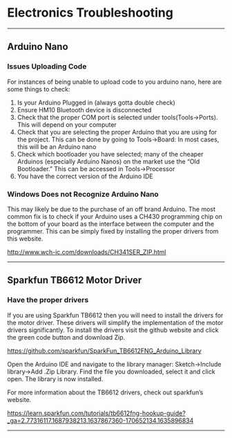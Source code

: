 # Electronics Troubleshooting
---

## Arduino Nano

### Issues Uploading Code

For instances of being unable to upload code to you arduino nano, here are some things to check:

1. Is your Arduino Plugged in (always gotta double check)
2. Ensure HM10 Bluetooth device is disconnected
3. Check that the proper COM port is selected under tools(Tools->Ports). This will depend on your computer
4. Check that you are selecting the proper Arduino that you are using for the project. This can be done by going to Tools->Board: In most cases, this will be an Arduino nano
5. Check which bootloader you have selected; many of the cheaper Arduinos (especially Arduino Nanos) on the market use the “Old Bootloader.” This can be accessed in Tools->Processor
6. You have the correct version of the Arduino IDE

### Windows Does not Recognize Arduino Nano

This may likely be due to the purchase of an off brand Arduino. The most common fix is to check if your Arduino uses a CH430 programming chip on the bottom of your board as the interface between the computer and the programmer. This can be simply fixed by installing the proper drivers from this website. 

http://www.wch-ic.com/downloads/CH341SER_ZIP.html

---

## Sparkfun TB6612 Motor Driver 

### Have the proper drivers

If you are using Sparkfun TB6612 then you will need to install the drivers for the motor driver. These drivers will simplify the implementation of the motor drivers significantly. To install the drivers visit the github website and click the green code button and download Zip.

https://github.com/sparkfun/SparkFun_TB6612FNG_Arduino_Library

Open the Arduino IDE and navigate to the library manager: Sketch->Include library->Add .Zip Library. Find the file you downloaded, select it and click open. The library is now installed.

For more information about the TB6612 drivers, check out sparkfun’s website.

https://learn.sparkfun.com/tutorials/tb6612fng-hookup-guide?_ga=2.77316117.1687938213.1637867360-170652134.1635896834

---


